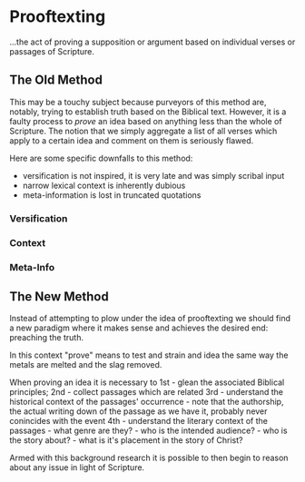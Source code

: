 # Prooftexting
...the act of proving a supposition or argument based on individual verses or passages of Scripture.

## The Old Method

This may be a touchy subject because purveyors of this method are, notably, trying to establish truth based on the Biblical text.
However, it is a faulty process to _prove_ an idea based on anything less than the whole of Scripture.
The notion that we simply aggregate a list of all verses which apply to a certain idea and comment on them is seriously flawed.

Here are some specific downfalls to this method:
- versification is not inspired, it is very late and was simply scribal input
- narrow lexical context is inherently dubious
- meta-information is lost in truncated quotations

### Versification

### Context

### Meta-Info


## The New Method

Instead of attempting to plow under the idea of prooftexting we should find a new paradigm where it makes sense and achieves the desired end: preaching the truth.


In this context "prove" means to test and strain and idea the same way the metals are melted and the slag removed.

When proving an idea it is necessary to
1st - glean the associated Biblical principles;
2nd - collect passages which are related
3rd - understand the historical context of the passages' occurrence
	- note that the authorship, the actual writing down of the passage as we have it, probably never conincides with the event
4th - understand the literary context of the passages
	- what genre are they?
	- who is the intended audience?
	- who is the story about?
	- what is it's placement in the story of Christ?

Armed with this background research it is possible to then begin to reason about any issue in light of Scripture.

